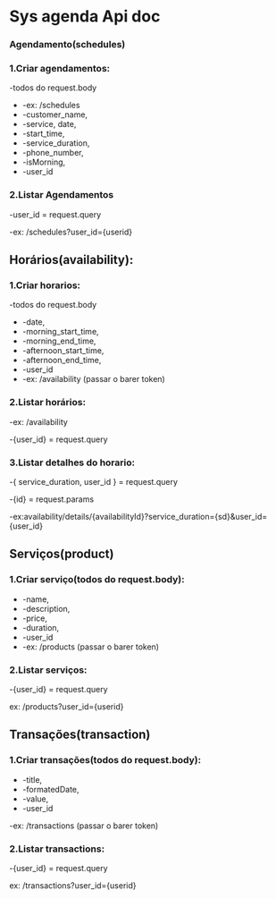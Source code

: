 <h1>Sys agenda Api doc</h1>

<h3>Agendamento(schedules)</h2>

<h3>1.Criar agendamentos:</h3>
<p>-todos do request.body</p>
<ul>
   <li>-ex: /schedules</li>
   <li>-customer_name,</li>
   <li>-service, date,</li>
   <li>-start_time,</li>
   <li>-service_duration,</li>
   <li>-phone_number,</li>
   <li>-isMorning,</li>
   <li>-user_id</li>
</ul>

<h3>2.Listar Agendamentos</h3>
<p>-user_id = request.query</p>
<p>-ex: /schedules?user_id={userid}</p>

<h2>Horários(availability):</h2>
<h3>1.Criar horarios:</h3>
<p>-todos do request.body</p>
<ul>
   <li>-date,</li>
   <li>-morning_start_time,</li>
   <li>-morning_end_time,</li>
   <li>-afternoon_start_time,</li>
   <li>-afternoon_end_time,</li>
   <li>-user_id</li>
   <li>-ex: /availability (passar o barer token)</li>
</ul>

<h3>2.Listar horários:</h3>
<p>-ex: /availability</p>
<p>-{user_id} = request.query</p>

<h3>3.Listar detalhes do horario:</h3>
<p>-{ service_duration, user_id } = request.query</p>
<p>-{id} = request.params</p>
<p>-ex:availability/details/{availabilityId}?service_duration={sd}&user_id={user_id}</p>

<h2>Serviços(product)</h2>
<h3>1.Criar serviço(todos do request.body):</h3>
<ul>
   <li>-name,</li>
   <li>-description,</li>
   <li>-price,</li>
   <li>-duration,</li>
   <li>-user_id</li>
   <li>-ex: /products (passar o barer token)</li>
</ul>

<h3>2.Listar serviços:</h3>
<p>-{user_id} = request.query</p>
<p>ex: /products?user_id={userid}</p>

<h2>Transações(transaction)</h2>
<h3>1.Criar transações(todos do request.body):</h3>
<ul>
   <li>-title,</li>
   <li>-formatedDate,</li>
   <li>-value,</li>
   <li>-user_id</li>
</ul>
<p>-ex: /transactions (passar o barer token)</p>

<h3>2.Listar transactions:</h3>
<p>-{user_id} = request.query</p>
<p>ex: /transactions?user_id={userid}</p>
